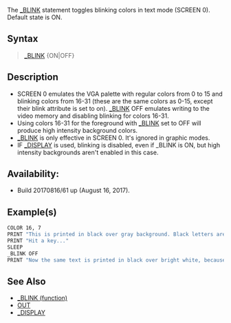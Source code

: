 The [_BLINK](_BLINK) statement toggles blinking colors in text mode (SCREEN 0). Default state is ON.

## Syntax

> [_BLINK](_BLINK) {ON|OFF}

## Description

* SCREEN 0 emulates the VGA palette with regular colors from 0 to 15 and blinking colors from 16-31 (these are the same colors as 0-15, except their blink attribute is set to on). [_BLINK](_BLINK) OFF emulates writing to the video memory and disabling blinking for colors 16-31.
* Using colors 16-31 for the foreground with [_BLINK](_BLINK) set to OFF will produce high intensity background colors.
* [_BLINK](_BLINK) is only effective in SCREEN 0. It's ignored in graphic modes.
* IF [_DISPLAY](_DISPLAY) is used, blinking is disabled, even if _BLINK is ON, but high intensity backgrounds aren't enabled in this case.

## Availability:

* Build 20170816/61 up (August 16, 2017).

## Example(s)

```vb
COLOR 16, 7
PRINT "This is printed in black over gray background. Black letters are blinking."
PRINT "Hit a key..."
SLEEP
_BLINK OFF
PRINT "Now the same text is printed in black over bright white, because blinking was disabled."

```

## See Also

* [_BLINK (function)](_BLINK-(function))
* [OUT](OUT)
* [_DISPLAY](_DISPLAY)
